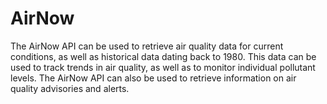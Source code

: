 # AirNow

The AirNow API can be used to retrieve air quality data for current conditions,
as well as historical data dating back to 1980. This data can be used to track
trends in air quality, as well as to monitor individual pollutant levels. The
AirNow API can also be used to retrieve information on air quality advisories
and alerts.
